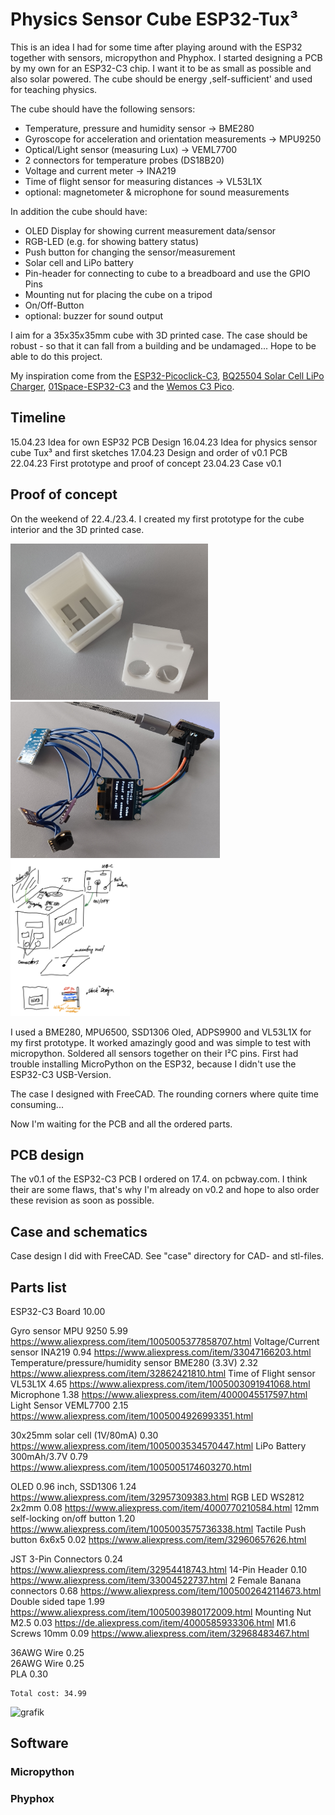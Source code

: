 # Physics Sensor Cube ESP32-Tux³

This is an idea I had for some time after playing around with the ESP32 together with sensors, micropython and Phyphox. I started designing a PCB by my own for an ESP32-C3 chip. I want it to be as small as possible and also solar powered. The cube should be energy ,self-sufficient' and used for teaching physics. 

The cube should have the following sensors:
- Temperature, pressure and humidity sensor &rarr; BME280
- Gyroscope for acceleration and orientation measurements &rarr; MPU9250
- Optical/Light sensor (measuring Lux) &rarr; VEML7700
- 2 connectors for temperature probes (DS18B20)
- Voltage and current meter &rarr; INA219
- Time of flight sensor for measuring distances &rarr; VL53L1X
- optional: magnetometer & microphone for sound measurements

In addition the cube should have:
- OLED Display for showing current measurement data/sensor
- RGB-LED (e.g. for showing battery status)
- Push button for changing the sensor/measurement
- Solar cell and LiPo battery
- Pin-header for connecting to cube to a breadboard and use the GPIO Pins
- Mounting nut for placing the cube on a tripod
- On/Off-Button
- optional: buzzer for sound output

I aim for a 35x35x35mm cube with 3D printed case. The case should be robust - so that it can fall from a building and be undamaged... Hope to be able to do this project. 

My inspiration come from the [ESP32-Picoclick-C3](https://github.com/makermoekoe/Picoclick-C3), [BQ25504 Solar Cell LiPo Charger](https://hackaday.io/project/158837-ultra-low-power-lipo-charger-via-energy-harvesting), [01Space-ESP32-C3](https://github.com/01Space/ESP32-C3-0.42LCD) and the [Wemos C3 Pico](https://www.wemos.cc/en/latest/c3/c3_pico.html).

## Timeline

15.04.23 Idea for own ESP32 PCB Design
16.04.23 Idea for physics sensor cube Tux³ and first sketches
17.04.23 Design and order of v0.1 PCB
22.04.23 First prototype and proof of concept
23.04.23 Case v0.1

## Proof of concept

On the weekend of 22.4./23.4. I created my first prototype for the cube interior and the 3D printed case. 

<img src="case_v01.jpg" alt="Case v01" height="250"/> <img src="tux3_prototype_2.jpg" alt="First prototype of Tux Cube" height="250"/><img src="idea_sketch_tux_cube.png" alt="idea sketch" height="250"/>

I used a BME280, MPU6500, SSD1306 Oled, ADPS9900 and VL53L1X for my first prototype. It worked amazingly good and was simple to test with micropython. Soldered all sensors together on their I²C pins. First had trouble installing MicroPython on the ESP32, because I didn't use the ESP32-C3 USB-Version.

The case I designed with FreeCAD. The rounding corners where quite time consuming...

Now I'm waiting for the PCB and all the ordered parts.

## PCB design
The v0.1 of the ESP32-C3 PCB I ordered on 17.4. on pcbway.com. I think their are some flaws, that's why I'm already on v0.2 and hope to also order these revision as soon as possible.

## Case and schematics
Case design I did with FreeCAD. See "case" directory for CAD- and stl-files.

## Parts list
ESP32-C3 Board		10.00	
			
Gyro sensor MPU 9250		5.99	https://www.aliexpress.com/item/1005005377858707.html
Voltage/Current sensor INA219		0.94	https://www.aliexpress.com/item/33047166203.html
Temperature/pressure/humidity sensor BME280 (3.3V)		2.32	https://www.aliexpress.com/item/32862421810.html
Time of Flight sensor VL53L1X		4.65	https://www.aliexpress.com/item/1005003091941068.html
Microphone		1.38	https://www.aliexpress.com/item/4000045517597.html
Light Sensor VEML7700		2.15	https://www.aliexpress.com/item/1005004926993351.html
			
30x25mm solar cell (1V/80mA)		0.30	https://www.aliexpress.com/item/1005003534570447.html
LiPo Battery 300mAh/3.7V		0.79	https://www.aliexpress.com/item/1005005174603270.html
			
OLED 0.96 inch, SSD1306		1.24	https://www.aliexpress.com/item/32957309383.html
RGB LED WS2812 2x2mm		0.08	https://www.aliexpress.com/item/4000770210584.html
12mm self-locking on/off button		1.20	https://www.aliexpress.com/item/1005003575736338.html
Tactile Push button 6x6x5		0.02	https://www.aliexpress.com/item/32960657626.html
			
JST 3-Pin Connectors		0.24	https://www.aliexpress.com/item/32954418743.html
14-Pin Header		0.10	https://www.aliexpress.com/item/33004522737.html
2 Female Banana connectors		0.68	https://www.aliexpress.com/item/1005002642114673.html
Double sided tape		1.99	https://www.aliexpress.com/item/1005003980172009.html
Mounting Nut M2.5		0.03	https://de.aliexpress.com/item/4000585933306.html
M1.6 Screws 10mm		0.09	https://www.aliexpress.com/item/32968483467.html
			
36AWG Wire		0.25	
26AWG Wire		0.25	
PLA		0.30	
			
	Total cost:	34.99	
![grafik](https://user-images.githubusercontent.com/4411054/234125732-7e55e867-3a13-4cb6-95e6-9339b4b48bc1.png)


## Software

### Micropython
### Phyphox
